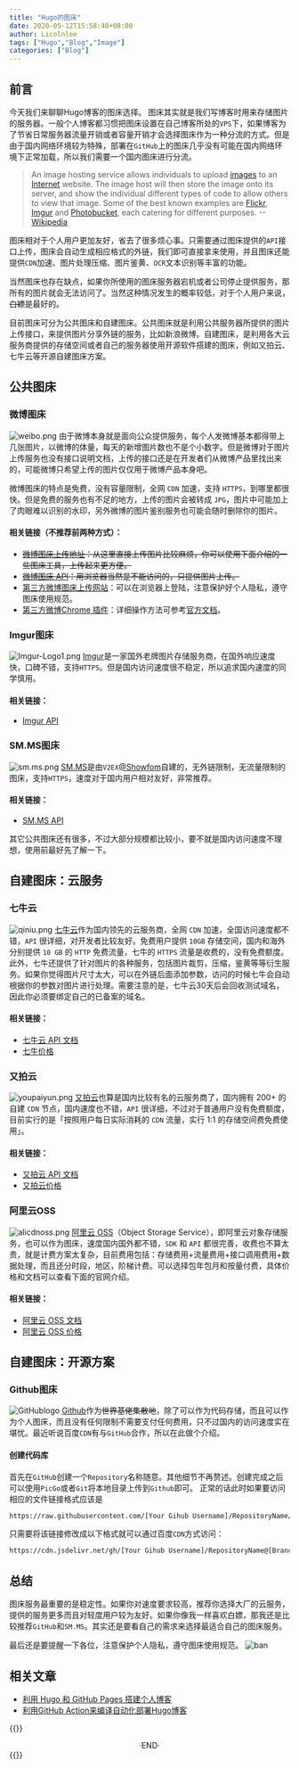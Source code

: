 ```yaml
---
title: "Hugo的图床"
date: 2020-05-12T15:58:48+08:00
author: Licolnlee
tags: ["Hugo","Blog","Image"]
categories: ["Blog"]
---
```

## 前言
今天我们来聊聊Hugo博客的图床选择。
图床其实就是我们写博客时用来存储图片的服务器。一般个人博客都习惯把图床设置在自己博客所处的`VPS`下，如果博客为了节省日常服务器流量开销或者容量开销才会选择图床作为一种分流的方式。但是由于国内网络环境较为特殊，部署在`GitHub`上的图床几乎没有可能在国内网络环境下正常加载，所以我们需要一个国内图床进行分流。
>An image hosting service allows individuals to upload [images](https://en.wikipedia.org/wiki/Image) to an [Internet](https://en.wikipedia.org/wiki/Internet) website. The image host will then store the image onto its server, and show the individual different types of code to allow others to view that image. Some of the best known examples are [Flickr](https://en.wikipedia.org/wiki/Flickr), [Imgur](https://en.wikipedia.org/wiki/Imgur) and [Photobucket](https://en.wikipedia.org/wiki/Photobucket), each catering for different purposes.
--[Wikipedia](https://en.wikipedia.org/wiki/Image_hosting_service)

图床相对于个人用户更加友好，省去了很多烦心事。只需要通过图床提供的`API`接口上传，图床会自动生成相应格式的外链，我们即可直接拿来使用，并且图床还能提供`CDN`加速、图片处理压缩、图片鉴黄、`OCR`文本识别等丰富的功能。

当然图床也存在缺点，如果你所使用的图床服务器宕机或者公司停止提供服务，那所有的图片就会无法访问了。当然这种情况发生的概率较低，对于个人用户来说，~~白嫖~~是最好的。

目前图床可分为公共图床和自建图床。公共图床就是利用公共服务器所提供的图片上传接口，来提供图片分享外链的服务，比如新浪微博。自建图床，是利用各大云服务商提供的存储空间或者自己的服务器使用开源软件搭建的图床，例如又拍云、七牛云等开源自建图床方案。

## 公共图床
### 微博图床
![weibo.png](https://cdn.jsdelivr.net/gh/Licolnlee/blog-image@master/2020-05-12/weibo.png)
由于微博本身就是面向公众提供服务，每个人发微博基本都得带上几张图片，以微博的体量，每天的新增图片数也不是个小数字。但是微博对于图片上传服务也没有接口说明文档，上传的接口还是在开发者们从微博产品里找出来的，可能微博只希望上传的图片仅仅用于微博产品本身吧。

微博图床的特点是免费，没有容量限制，全网 `CDN` 加速，支持 `HTTPS`，到哪里都很快。但是免费的服务也有不足的地方，上传的图片会被转成 `JPG`，图片中可能加上了肉眼难以识别的水印，另外微博的图片鉴别服务也可能会随时删除你的图片。

#### 相关链接（不推荐前两种方式）：
* ~~[微博图床上传地址](http://weibo.com/minipublish)：从这里直接上传图片比较麻烦，你可以使用下面介绍的一些图床工具，上传起来更方便。~~
* ~~[微博图床 API](http://picupload.service.weibo.com/interface/)：用浏览器当然是不能访问的，只提供图片上传。~~
* [第三方微博图床上传网站](https://sina.lylares.com/)：可以在浏览器上登陆，注意保护好个人隐私，遵守图床使用规范。
* [第三方微博Chrome 插件](https://github.com/suxiaogang/WeiboPicBed)：详细操作方法可参考[官方文档](https://github.com/suxiaogang/WeiboPicBed/blob/master/README.MD)。

### Imgur图床
![Imgur-Logo1.png](https://cdn.jsdelivr.net/gh/Licolnlee/blog-image@master/2020-05-12/Imgur-Logo1.png)
[Imgur](https://imgur.com/)是一家国外老牌图片存储服务商，在国外响应速度快，口碑不错，支持`HTTPS`。但是国内访问速度很不稳定，所以追求国内速度的同学慎用。
#### 相关链接：
* [Imgur API](https://apidocs.imgur.com/)

### SM.MS图床
![sm.ms.png](https://cdn.jsdelivr.net/gh/Licolnlee/blog-image@master/2020-05-12/sm.ms.png)
[SM.MS](https://sm.ms/)是由`V2EX`[@Showfom](https://www.v2ex.com/member/Showfom)自建的，无外链限制，无流量限制的图床，支持`HTTPS`，速度对于国内用户相对友好，非常推荐。
#### 相关链接：
* [SM.MS API](https://sm.ms/doc/)

其它公共图床还有很多，不过大部分规模都比较小，要不就是国内访问速度不理想，使用前最好先了解一下。

## 自建图床：云服务
### 七牛云
![qiniu.png](https://cdn.jsdelivr.net/gh/Licolnlee/blog-image@master/2020-05-12/qiniu.png)
[七牛云](https://www.qiniu.com/)作为国内领先的云服务商，全网 `CDN` 加速，全国访问速度都不错，`API` 很详细，对开发者比较友好。免费用户提供 `10GB` 存储空间，国内和海外分别提供 `10 GB` 的 `HTTP` 免费流量，七牛的 `HTTPS` 流量是收费的，没有免费额度。此外，七牛还提供了针对图片的各种服务，包括图片裁剪，压缩，鉴黄等等衍生服务。如果你觉得图片尺寸太大，可以在外链后面添加参数，访问的时候七牛会自动根据你的参数对图片进行处理。需要注意的是，七牛云30天后会回收测试域名，因此你必须要绑定自己的已备案的域名。
#### 相关链接：
* [七牛云 API 文档](https://developer.qiniu.com/)
* [七牛价格](https://www.qiniu.com/prices)

### 又拍云
![youpaiyun.png](https://cdn.jsdelivr.net/gh/Licolnlee/blog-image@master/2020-05-12/youpaiyun.png)
[又拍云](https://www.upyun.com/)也算是国内比较有名的云服务商了，国内拥有 200+ 的自建 `CDN` 节点，国内速度也不错，`API` 很详细，不过对于普通用户没有免费额度，目前实行的是「按照用户每日实际消耗的 `CDN` 流量，实行 1:1 的存储空间费免费使用」。
#### 相关链接：
* [又拍云 API 文档](http://docs.upyun.com/guide/#api)
* [又拍云价格](https://www.upyun.com/pricing)

### 阿里云OSS
![alicdnoss.png](https://cdn.jsdelivr.net/gh/Licolnlee/blog-image@master/2020-05-12/alicdnoss.png)
[阿里云 OSS](https://www.aliyun.com/price/product#/oss/detail)（Object Storage Service），即阿里云对象存储服务，也可以作为图床，速度国内国外都不错，`SDK` 和 `API` 都很完善，收费也不算太贵，就是计费方案太复杂，目前费用包括：存储费用+流量费用+接口调用费用+数据处理，而且还分时段，地区，阶梯计费。可以选择包年包月和按量付费，具体价格和文档可以查看下面的官网介绍。
#### 相关链接：
* [阿里云 OSS 文档](https://promotion.aliyun.com/ntms/act/ossdoclist.html)
* [阿里云 OSS 价格](https://www.aliyun.com/price/product#/oss/detail)

## 自建图床：开源方案
### Github图床
![GitHublogo](https://cdn.jsdelivr.net/gh/Licolnlee/blog-image@master/2020-05-11/128-1280187_github-logo-png-github-transparent-png.png)
[Github](https://github.com)作为~~世界基佬集散地~~，除了可以作为代码存储，而且可以作为个人图床，而且没有任何限制不需要支付任何费用，只不过国内的访问速度实在堪忧。最近听说百度`CDN`有与`GitHub`合作，所以在此做个介绍。
#### 创建代码库
首先在`GitHub`创建一个`Repository`名称随意。其他细节不再赘述。创建完成之后可以使用`PicGo`或者`Git`将本地目录上传到`Github`即可。
正常的话此时如果要访问相应的文件链接格式应该是
```sh
https://raw.githubusercontent.com/[Your Gihub Username]/RepositoryName/[Branch Name]/[File Name]
```
只需要将该链接修改成以下格式就可以通过百度`CDN`方式访问：
```sh
https://cdn.jsdelivr.net/gh/[Your Gihub Username]/RepositoryName@[Branch Name]/[File Name]
```

## 总结
图床服务最重要的是稳定性。如果你对速度要求较高，推荐你选择大厂的云服务，提供的服务更多而且对轻度用户较为友好。如果你像我一样喜欢白嫖，那我还是比较推荐`GitHub`和`SM.MS`。其实还是要看自己的需求来选择最适合自己的图床服务。

最后还是要提醒一下各位，注意保护个人隐私，遵守图床使用规范。
![ban](https://cdn.jsdelivr.net/gh/Licolnlee/blog-image@master/2020-05-12/ban.png)

## 相关文章
* [利用 Hugo 和 GitHub Pages 搭建个人博客](https://licolnlee.icu/post/2020/0511/)
* [利用GitHub Action来编译自动化部署Hugo博客](https://licolnlee.icu/post/2020/0513/)



{{<spoiler>}}
<br>

<center>  ·END·  </center>
{{</spoiler>}}

